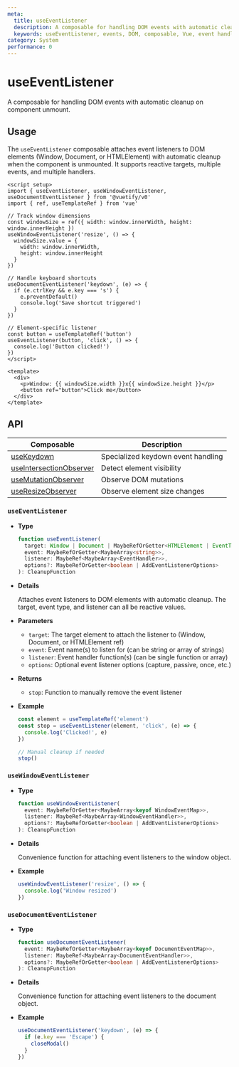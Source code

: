 ```yaml
---
meta:
  title: useEventListener
  description: A composable for handling DOM events with automatic cleanup on component unmount.
  keywords: useEventListener, events, DOM, composable, Vue, event handling
category: System
performance: 0
---
```


# useEventListener

A composable for handling DOM events with automatic cleanup on component unmount.

<DocsPageFeatures />

## Usage

The `useEventListener` composable attaches event listeners to DOM elements (Window, Document, or HTMLElement) with automatic cleanup when the component is unmounted. It supports reactive targets, multiple events, and multiple handlers.

```vue
<script setup>
import { useEventListener, useWindowEventListener, useDocumentEventListener } from '@vuetify/v0'
import { ref, useTemplateRef } from 'vue'

// Track window dimensions
const windowSize = ref({ width: window.innerWidth, height: window.innerHeight })
useWindowEventListener('resize', () => {
  windowSize.value = {
    width: window.innerWidth,
    height: window.innerHeight
  }
})

// Handle keyboard shortcuts
useDocumentEventListener('keydown', (e) => {
  if (e.ctrlKey && e.key === 's') {
    e.preventDefault()
    console.log('Save shortcut triggered')
  }
})

// Element-specific listener
const button = useTemplateRef('button')
useEventListener(button, 'click', () => {
  console.log('Button clicked!')
})
</script>

<template>
  <div>
    <p>Window: {{ windowSize.width }}x{{ windowSize.height }}</p>
    <button ref="button">Click me</button>
  </div>
</template>
```

## API


| Composable | Description |
|---|---|
| [useKeydown](/composables/system/use-keydown) | Specialized keydown event handling |
| [useIntersectionObserver](/composables/system/use-intersection-observer) | Detect element visibility |
| [useMutationObserver](/composables/system/use-mutation-observer) | Observe DOM mutations |
| [useResizeObserver](/composables/system/use-resize-observer) | Observe element size changes |
### `useEventListener`

- **Type**
  ```ts
  function useEventListener(
    target: Window | Document | MaybeRefOrGetter<HTMLElement | EventTarget | null | undefined>,
    event: MaybeRefOrGetter<MaybeArray<string>>,
    listener: MaybeRef<MaybeArray<EventHandler>>,
    options?: MaybeRefOrGetter<boolean | AddEventListenerOptions>
  ): CleanupFunction
  ```

- **Details**

  Attaches event listeners to DOM elements with automatic cleanup. The target, event type, and listener can all be reactive values.

- **Parameters**

  - `target`: The target element to attach the listener to (Window, Document, or HTMLElement ref)
  - `event`: Event name(s) to listen for (can be string or array of strings)
  - `listener`: Event handler function(s) (can be single function or array)
  - `options`: Optional event listener options (capture, passive, once, etc.)

- **Returns**

  - `stop`: Function to manually remove the event listener

- **Example**
  ```ts
  const element = useTemplateRef('element')
  const stop = useEventListener(element, 'click', (e) => {
    console.log('Clicked!', e)
  })

  // Manual cleanup if needed
  stop()
  ```

### `useWindowEventListener`

- **Type**
  ```ts
  function useWindowEventListener(
    event: MaybeRefOrGetter<MaybeArray<keyof WindowEventMap>>,
    listener: MaybeRef<MaybeArray<WindowEventHandler>>,
    options?: MaybeRefOrGetter<boolean | AddEventListenerOptions>
  ): CleanupFunction
  ```

- **Details**

  Convenience function for attaching event listeners to the window object.

- **Example**
  ```ts
  useWindowEventListener('resize', () => {
    console.log('Window resized')
  })
  ```

### `useDocumentEventListener`

- **Type**
  ```ts
  function useDocumentEventListener(
    event: MaybeRefOrGetter<MaybeArray<keyof DocumentEventMap>>,
    listener: MaybeRef<MaybeArray<DocumentEventHandler>>,
    options?: MaybeRefOrGetter<boolean | AddEventListenerOptions>
  ): CleanupFunction
  ```

- **Details**

  Convenience function for attaching event listeners to the document object.

- **Example**
  ```ts
  useDocumentEventListener('keydown', (e) => {
    if (e.key === 'Escape') {
      closeModal()
    }
  })
  ```
